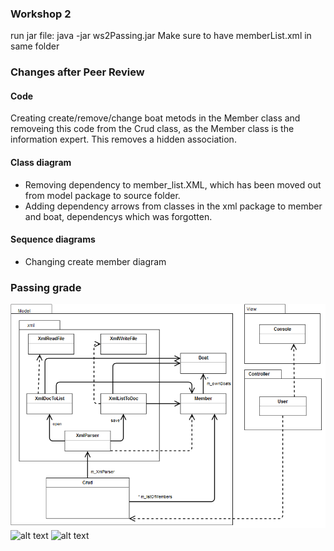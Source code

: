 ### Workshop 2
run jar file: java -jar ws2Passing.jar
Make sure to have memberList.xml in same folder

### Changes after Peer Review
#### Code
Creating create/remove/change boat metods in the Member class and removeing this code from the Crud class, as the Member class is the information expert. This removes a hidden association.

#### Class diagram
  * Removing dependency to member_list.XML, which has been moved out from model package to source folder.
  * Adding dependency arrows from classes in the xml package to member and boat, dependencys which was forgotten.

#### Sequence diagrams
  * Changing create member diagram

### Passing grade
![alt text](https://github.com/tn222gf/1DV607/blob/master/ws2/ws2_ClassDiagram_passing_tn222gf.png "ws2 class diagram first submission")
![alt text](https://github.com/tn222gf/1DV607/blob/master/ws2/ws2_seqDiagram_passingGrade_tn222gf.png "ws2 sequence diagram first submission")
![alt text](https://github.com/tn222gf/1DV607/blob/master/ws2/ws2_seqDiagram2_passingGrade_tn222gf.png "ws2 sequence diagram first submission")
